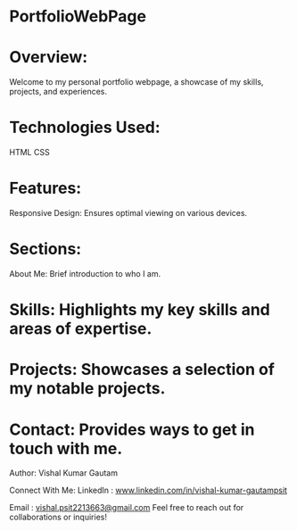 # PortfolioWebPage
# Overview:
Welcome to my personal portfolio webpage, a showcase of my skills, projects, and experiences.

# Technologies Used:
HTML
CSS
# Features:
Responsive Design: Ensures optimal viewing on various devices.
# Sections:
About Me: Brief introduction to who I am.
# Skills: Highlights my key skills and areas of expertise.
# Projects: Showcases a selection of my notable projects.
# Contact: Provides ways to get in touch with me.


Author:
Vishal Kumar Gautam

Connect With Me:
LinkedIn : www.linkedin.com/in/vishal-kumar-gautampsit

Email : vishal.psit2213663@gmail.com
Feel free to reach out for collaborations or inquiries!
